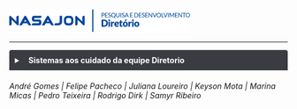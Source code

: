 ![](img/logo_diretorio.png "Logo da equipe Diretório")

---

<details style="margin-bottom:20px;color: white;">
<link rel="stylesheet" href="https://cdnjs.cloudflare.com/ajax/libs/font-awesome/5.15.3/css/all.min.css" integrity="sha512-iBBXm8fW90+nuLcSKlbmrPcLa0OT92xO1BIsZ+ywDWZCvqsWgccV3gFoRBv0z+8dLJgyAHIhR35VZc2oM/gI1w==" crossorigin="anonymous" referrerpolicy="no-referrer" />
<summary style="
    background-color: #3A3C42;
    padding: 10px;
    font-weight: bold;
    border-radius: 4px 4px 0 0;
    cursor:pointer;"
    title="Clique aqui para visualizar conteúdos dos sistemas aos cuidado da equipe Diretorio"><i class="fas fa-window-maximize" style="color: #959da5;margin-right:10px;"></i>
    Sistemas aos cuidado da equipe Diretorio 
</summary>
<div style="
    border: 2px solid #3A3C42;
    border-radius: 0 0 4px 4px;
    padding: 15px;">
    <div style="background-color: #000;
    border-radius: 4px;padding: 15px;margin-bottom:20px;"><a href="sistema/admin.md" style="color:#FFF;"><img src="https://s3.sa-east-1.amazonaws.com/imagens.nasajon/logos/sistemas-web/versao-padrao/icone/nova-marca/logo-padrao_admin_icone.svg"> Admin</a></div>
    <div style="background-color: #000;
    border-radius: 4px;padding: 15px;margin-bottom:20px;"><a href="sistema/avaliacao.md" style="color:#FFF;"><img src="https://s3.sa-east-1.amazonaws.com/imagens.nasajon/logos/sistemas-web/versao-padrao/icone/nova-marca/logo-padrao_avaliacao-de-desempenho_icone.svg"> Avaliação de Desempenho</a></div>
</div>
</details>

###### André Gomes | Felipe Pacheco | Juliana Loureiro | Keyson Mota | Marina Micas | Pedro Teixeira | Rodrigo Dirk | Samyr Ribeiro 


